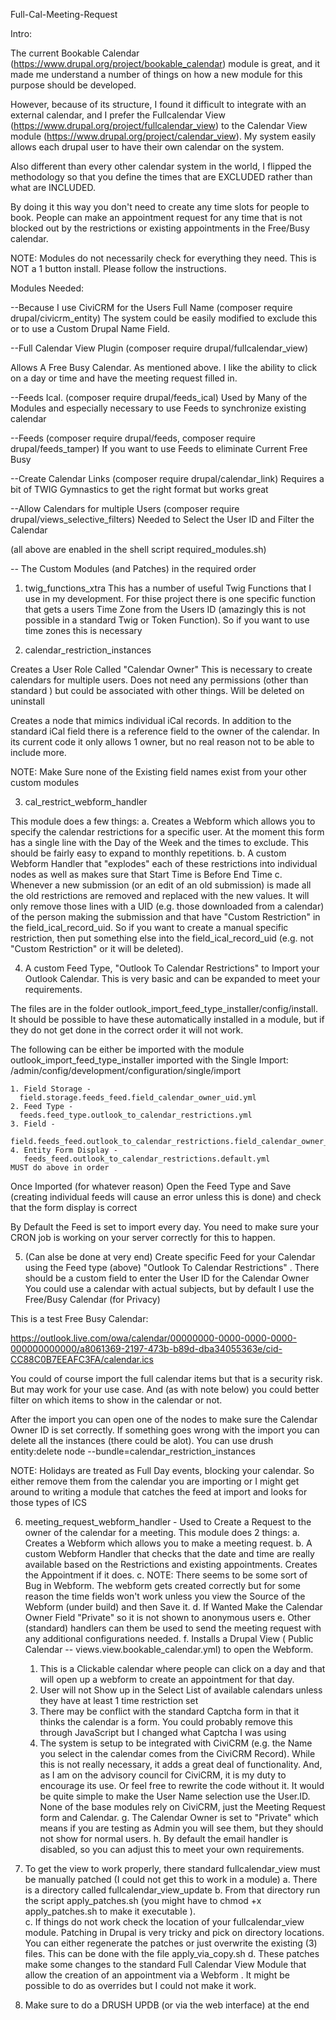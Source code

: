 Full-Cal-Meeting-Request

Intro:

The current Bookable Calendar (https://www.drupal.org/project/bookable_calendar) module is great, and it made me understand a number of things on how a new module for this purpose should be developed.   

However, because of its structure, I found it difficult to integrate with an external calendar, and I prefer the Fullcalendar View (https://www.drupal.org/project/fullcalendar_view) to the Calendar View module (https://www.drupal.org/project/calendar_view).  My system easily allows each drupal user to have their own calendar on the system. 

Also different than every other calendar system in the world, I flipped the methodology so that you define the times that are EXCLUDED rather than what are INCLUDED. 

By doing it this way you don't need to create any time slots for people to book.  People can make an appointment request for any time that is not blocked out by the restrictions or existing appointments in the Free/Busy calendar. 

NOTE: Modules do not necessarily check for everything they need.  This is NOT a 1 button install.  Please follow the instructions.

Modules Needed:

--Because I use CiviCRM for the Users Full Name (composer require drupal/civicrm_entity)
  The system could be easily modified to exclude this or to use a Custom Drupal Name Field. 

--Full Calendar View Plugin (composer require drupal/fullcalendar_view)

  Allows A Free Busy Calendar. As mentioned above. I like the ability to click on a day or time and have the meeting request filled in. 

--Feeds Ical.  (composer require drupal/feeds_ical)
  Used by Many of the Modules and especially necessary to use Feeds to synchronize existing calendar

--Feeds (composer require drupal/feeds, composer require drupal/feeds_tamper)
  If you want to use Feeds to eliminate Current Free Busy

--Create Calendar Links  (composer require drupal/calendar_link)
  Requires a bit of TWIG Gymnastics to get the right format but works great

--Allow Calendars for multiple Users (composer require drupal/views_selective_filters)
  Needed to Select the User ID and Filter the Calendar

  (all above are enabled in the shell script required_modules.sh)

-- The Custom Modules (and Patches) in the required order

1. twig_functions_xtra
  This has a number of useful Twig Functions that I use in my development.   For thise project there is one specific function that gets a users Time Zone from the Users ID (amazingly this is not possible in a standard Twig or Token Function).  So if you want to use time zones this is necessary

2. calendar_restriction_instances

  Creates a User Role Called "Calendar Owner" 
    This is necessary to create calendars for multiple users. Does not need any permissions (other than standard ) but could be associated with other things. Will be deleted on uninstall

  Creates a node that mimics individual iCal records.  In addition to the standard iCal field there is a reference field to the owner of the calendar. In its current code it only allows 1 owner, but no real reason not to be able to include more. 

  NOTE: Make Sure none of the Existing field names exist from your other custom modules 
    
3. cal_restrict_webform_handler

  This module does a few things: 
   a. Creates a Webform which allows you to specify the calendar restrictions for a specific user. At the moment this form has a single line with the Day of the Week and the times to exclude.  This should be fairly easy to expand to monthly repetitions.
   b. A custom Webform Handler that "explodes" each of these restrictions into individual nodes as well as makes sure that Start Time is Before End Time
   c. Whenever a new submission (or an edit of an old submission) is made all the old restrictions are removed and replaced with the new values. It will only remove those lines with a UID (e.g. those downloaded from a calendar) of the person making the submission and that have "Custom Restriction" in the field_ical_record_uid.  So if you want to create a manual specific restriction, then put something else into the field_ical_record_uid (e.g. not "Custom Restriction" or it will be deleted). 

4. A custom Feed Type, "Outlook To Calendar Restrictions" to Import your Outlook Calendar.  This is very basic and can be expanded to meet your requirements.

The files are in the folder outlook_import_feed_type_installer/config/install.  It should be possible to have these automatically installed in a module, but if they do not get done in the correct order it will not work.

The following can be either be imported with the module outlook_import_feed_type_installer imported with the Single Import: /admin/config/development/configuration/single/import

    1. Field Storage -
      field.storage.feeds_feed.field_calendar_owner_uid.yml
    2. Feed Type -   
      feeds.feed_type.outlook_to_calendar_restrictions.yml
    3. Field -   
      field.feeds_feed.outlook_to_calendar_restrictions.field_calendar_owner_uid.yml
    4. Entity Form Display -
       feeds_feed.outlook_to_calendar_restrictions.default.yml
    MUST do above in order 
	
Once Imported (for whatever reason) Open the Feed Type and Save (creating individual feeds will cause an error unless this is done) and check that the form display is correct

By Default the Feed is set to import every day.  You need to make sure your CRON job is working on your server correctly for this to happen. 

5. (Can alse be done at very end) Create specific Feed for your Calendar using the Feed type (above) "Outlook To Calendar Restrictions" .
  There should be a custom field to enter the User ID for the Calendar Owner
  You could use a calendar with actual subjects, but by default I use the Free/Busy Calendar (for Privacy)

  This is a test Free Busy Calendar:

  https://outlook.live.com/owa/calendar/00000000-0000-0000-0000-000000000000/a8061369-2197-473b-b89d-dba34055363e/cid-CC88C0B7EEAFC3FA/calendar.ics

  You could of course import the full calendar items but that is a security risk.  But may work for your use case. And (as with note below) you could better filter on which items to show in the calendar or not.
  
  After the import you can open one of the nodes to make sure the Calendar Owner ID is set correctly. If  something goes wrong with the import you can delete all the instances (there could be alot). You can use   drush entity:delete node --bundle=calendar_restriction_instances

  NOTE: Holidays are treated as Full Day events, blocking your calendar. So either remove them from the calendar you are importing or I might get around to writing a module that catches the feed at import and looks for those types of ICS


6. meeting_request_webform_handler - Used to Create a Request to the owner of the calendar for a meeting.
  This module does 2 things: 
   a. Creates a Webform which allows you to make a meeting request.
   b. A custom Webform Handler that checks that the date and time are really available based on the Restrictions and existing appointments. Creates the Appointment if it does. 
   c. NOTE: There seems to be some sort of Bug in Webform.  The webform gets created correctly but for some reason the time fields won't work unless you view the Source of the Webform (under build) and then Save it.
   d. If Wanted Make the Calendar Owner Field "Private" so it is not shown to anonymous users
   e. Other (standard) handlers can them be used to send the meeting request with any additional configurations needed.
   f. Installs a Drupal View ( Public Calendar -- views.view.bookable_calendar.yml) to open the Webform.  
      1) This is a Clickable calendar where people can click on a day and that will open up a webform to create an appointment for that day.
      2) User will not Show up in the Select List of available calendars unless they have at least 1 time restriction set 
      3) There may be conflict with the standard Captcha form in that it thinks the calendar is a form.  You could probably remove this through JavaScript but I changed what Captcha I was using
      4) The system is setup to be integrated with CiviCRM (e.g. the Name you select in the calendar comes from the CiviCRM Record). While this is not really necessary, it adds a great deal of functionality. And, as I am on the advisory council for CiviCRM, it is my duty to encourage its use.  Or feel free to rewrite the code without it. It would be quite simple to make the User Name selection use the User.ID.  None of the base modules rely on CiviCRM, just the Meeting Request form and Calendar.
   g. The Calendar Owner is set to "Private" which means if you are testing as Admin you will see them, but they should not show for normal users. 
   h. By default the email handler is disabled, so you can adjust this to meet your own requirements. 
   
7. To get the view to work properly, there standard fullcalendar_view must be manually patched (I could not get this to work in a module) 
  a. There is a directory called fullcalendar_view_update
  b. From that directory run the script apply_patches.sh (you might have to chmod +x apply_patches.sh to make it executable ).  
  c. If things do not work check the location of your fullcalendar_view module. Patching in Drupal is very tricky and pick on directory locations.  You can either regenerate the patches or just overwrite the existing (3) files. This can be done with the file apply_via_copy.sh
  d. These patches make some changes to the standard Full Calendar View Module that allow the creation of an appointment via a Webform . It might be possible to do as overrides but I could not make it work.
8. Make sure to do a DRUSH UPDB (or via the web interface) at the end

